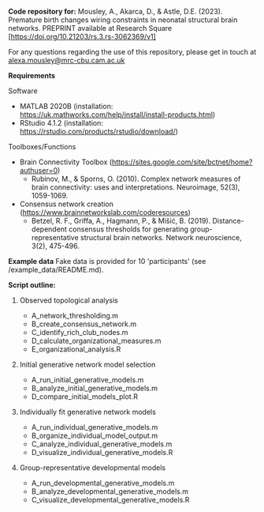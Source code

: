**Code repository for:**
Mousley, A., Akarca, D., & Astle, D.E. (2023). Premature birth changes wiring constraints in neonatal structural brain networks. PREPRINT available at Research Square [https://doi.org/10.21203/rs.3.rs-3062369/v1]

For any questions regarding the use of this repository, please get in touch at alexa.mousley@mrc-cbu.cam.ac.uk

**Requirements**

Software
* MATLAB 2020B (installation: https://uk.mathworks.com/help/install/install-products.html)
* RStudio 4.1.2 (installation: https://rstudio.com/products/rstudio/download/)

Toolboxes/Functions
* Brain Connectivity Toolbox (https://sites.google.com/site/bctnet/home?authuser=0)
	- Rubinov, M., & Sporns, O. (2010). Complex network measures of brain connectivity: uses and interpretations. Neuroimage, 52(3), 1059-1069.
* Consensus network creation (https://www.brainnetworkslab.com/coderesources)
	- Betzel, R. F., Griffa, A., Hagmann, P., & Mišić, B. (2019). Distance-dependent consensus thresholds for generating group-representative structural brain networks. Network neuroscience, 3(2), 475-496.

**Example data**
Fake data is provided for 10 'participants' (see /example_data/README.md).

**Script outline:**
1) Observed topological analysis
	- A_network_thresholding.m
	- B_create_consensus_network.m
	- C_identify_rich_club_nodes.m
	- D_calculate_organizational_measures.m
	- E_organizational_analysis.R  

3) Initial generative network model selection 
	- A_run_initial_generative_models.m
	- B_analyze_initial_generative_models.m  
	- D_compare_initial_models_plot.R

4) Individually fit generative network models 
	- A_run_individual_generative_models.m
	- B_organize_individual_model_output.m 
	- C_analyze_individual_generative_models.m 
	- D_visualize_individual_generative_models.R 

5) Group-representative developmental models 
	- A_run_developmental_generative_models.m
	- B_analyze_developmental_generative_models.m 
	- C_visualize_developmental_generative_models.R 

